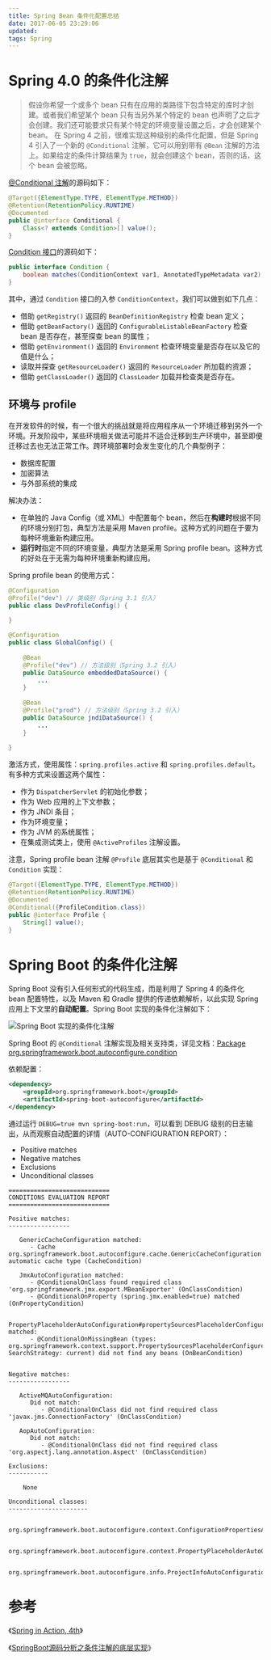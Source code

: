```yaml
---
title: Spring Bean 条件化配置总结
date: 2017-06-05 23:29:06
updated:
tags: Spring
---
```


# Spring 4.0 的条件化注解

> 假设你希望一个或多个 bean 只有在应用的类路径下包含特定的库时才创建。或者我们希望某个 bean 只有当另外某个特定的 bean 也声明了之后才会创建。我们还可能要求只有某个特定的环境变量设置之后，才会创建某个 bean。
> 在 Spring 4 之前，很难实现这种级别的条件化配置，但是 Spring 4 引入了一个新的 `@Conditional` 注解，它可以用到带有 `@Bean` 注解的方法上。如果给定的条件计算结果为 `true`，就会创建这个 bean，否则的话，这个 bean 会被忽略。

[@Conditional 注解](https://docs.spring.io/spring-framework/docs/current/javadoc-api/org/springframework/context/annotation/Conditional.html)的源码如下：

```java
@Target({ElementType.TYPE, ElementType.METHOD})
@Retention(RetentionPolicy.RUNTIME)
@Documented
public @interface Conditional {
    Class<? extends Condition>[] value();
}
```

[Condition 接口](https://docs.spring.io/spring-framework/docs/current/javadoc-api/org/springframework/context/annotation/Condition.html)的源码如下：

```java
public interface Condition {
    boolean matches(ConditionContext var1, AnnotatedTypeMetadata var2);
}
```

其中，通过 `Condition` 接口的入参 `ConditionContext`，我们可以做到如下几点：

* 借助 `getRegistry()` 返回的 `BeanDefinitionRegistry` 检查 bean 定义；
* 借助 `getBeanFactory()` 返回的 `ConfigurableListableBeanFactory` 检查 bean 是否存在，甚至探查 bean 的属性；
* 借助 `getEnvironment()` 返回的 `Environment` 检查环境变量是否存在以及它的值是什么；
* 读取并探查 `getResourceLoader()` 返回的 `ResourceLoader` 所加载的资源；
* 借助 `getClassLoader()` 返回的 `ClassLoader` 加载并检查类是否存在。

## 环境与 profile

在开发软件的时候，有一个很大的挑战就是将应用程序从一个环境迁移到另外一个环境。开发阶段中，某些环境相关做法可能并不适合迁移到生产环境中，甚至即便迁移过去也无法正常工作。跨环境部署时会发生变化的几个典型例子：

- 数据库配置
- 加密算法
- 与外部系统的集成

解决办法：

- 在单独的 Java Config（或 XML）中配置每个 bean，然后在**构建时**根据不同的环境分别打包，典型方法是采用 Maven profile。这种方式的问题在于要为每种环境重新构建应用。
- **运行时**指定不同的环境变量，典型方法是采用 Spring profile bean。这种方式的好处在于无需为每种环境重新构建应用。

Spring profile bean 的使用方式：

```java
@Configuration
@Profile("dev") // 类级别（Spring 3.1 引入）
public class DevProfileConfig() {
    
}

@Configuration
public class GlobalConfig() {
    
    @Bean
    @Profile("dev") // 方法级别（Spring 3.2 引入）
    public DataSource embeddedDataSource() {
        ...
    }
    
    @Bean
    @Profile("prod") // 方法级别（Spring 3.2 引入）
    public DataSource jndiDataSource() {
        ...
    }
    
}
```

激活方式，使用属性：`spring.profiles.active` 和 `spring.profiles.default`。有多种方式来设置这两个属性：

* 作为 `DispatcherServlet` 的初始化参数；
* 作为 Web 应用的上下文参数；
* 作为 JNDI 条目；
* 作为环境变量；
* 作为 JVM 的系统属性；
* 在集成测试类上，使用 `@ActiveProfiles` 注解设置。

注意，Spring profile bean 注解 `@Profile` 底层其实也是基于 `@Conditional` 和 `Condition` 实现：

```java
@Target({ElementType.TYPE, ElementType.METHOD})
@Retention(RetentionPolicy.RUNTIME)
@Documented
@Conditional({ProfileCondition.class})
public @interface Profile {
    String[] value();
}
```

# Spring Boot 的条件化注解

Spring Boot 没有引入任何形式的代码生成，而是利用了 Spring 4 的条件化 bean 配置特性，以及 Maven 和 Gradle 提供的传递依赖解析，以此实现 Spring 应用上下文里的**自动配置**。Spring Boot 实现的条件化注解如下：

![Spring Boot 实现的条件化注解](/img/spring/conditional_annotation.png)

Spring Boot 的 `@Conditional` 注解实现及相关支持类，详见文档：[Package org.springframework.boot.autoconfigure.condition](https://docs.spring.io/spring-boot/docs/current/api/org/springframework/boot/autoconfigure/condition/package-summary.html)

依赖配置：

```xml
<dependency>
    <groupId>org.springframework.boot</groupId>
    <artifactId>spring-boot-autoconfigure</artifactId>
</dependency>
```

通过运行 `DEBUG=true mvn spring-boot:run`，可以看到 DEBUG 级别的日志输出，从而观察自动配置的详情（AUTO-CONFIGURATION REPORT）：

* Positive matches
* Negative matches
* Exclusions
* Unconditional classes

```
============================
CONDITIONS EVALUATION REPORT
============================

Positive matches:
-----------------

   GenericCacheConfiguration matched:
      - Cache org.springframework.boot.autoconfigure.cache.GenericCacheConfiguration automatic cache type (CacheCondition)

   JmxAutoConfiguration matched:
      - @ConditionalOnClass found required class 'org.springframework.jmx.export.MBeanExporter' (OnClassCondition)
      - @ConditionalOnProperty (spring.jmx.enabled=true) matched (OnPropertyCondition)

   PropertyPlaceholderAutoConfiguration#propertySourcesPlaceholderConfigurer matched:
      - @ConditionalOnMissingBean (types: org.springframework.context.support.PropertySourcesPlaceholderConfigurer; SearchStrategy: current) did not find any beans (OnBeanCondition)


Negative matches:
-----------------

   ActiveMQAutoConfiguration:
      Did not match:
         - @ConditionalOnClass did not find required class 'javax.jms.ConnectionFactory' (OnClassCondition)

   AopAutoConfiguration:
      Did not match:
         - @ConditionalOnClass did not find required class 'org.aspectj.lang.annotation.Aspect' (OnClassCondition)

Exclusions:
-----------

    None

Unconditional classes:
----------------------

    org.springframework.boot.autoconfigure.context.ConfigurationPropertiesAutoConfiguration

    org.springframework.boot.autoconfigure.context.PropertyPlaceholderAutoConfiguration

    org.springframework.boot.autoconfigure.info.ProjectInfoAutoConfiguration

```

# 参考

《[Spring in Action, 4th](https://www.manning.com/books/spring-in-action-fourth-edition)》

《[SpringBoot源码分析之条件注解的底层实现](https://www.jianshu.com/p/c4df7be75d6e)》